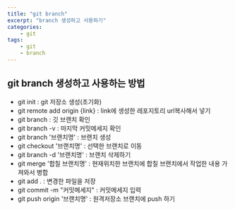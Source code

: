 ```yaml
--- 
title: "git branch" 
excerpt: "branch 생성하고 사용하기"
categories: 
    - git
tags: 
    - git 
    - branch
--- 
```

## git branch 생성하고 사용하는 방법

- git init : git 저장소 생성(초기화)
- git remote add origin {link} : link에 생성한 레포지토리 url복사해서 넣기
- git branch : 깃 브랜치 확인
- git branch -v : 마지막 커밋메세지 확인
- git branch '브랜치명' : 브랜치 생성
- git checkout '브랜치명' : 선택한 브랜치로 이동
- git branch -d '브랜치명' : 브랜치 삭제하기
- git merge '합칠 브랜치명' : 현재위치한 브랜치에 합칠 브랜치에서 작업한 내용 가져와서 병합
- git add . : 변경한 파일을 저장
- git commit -m "커밋메세지" : 커밋메세지 입력
- git push origin '브랜치명' : 원격저장소 브랜치에 push 하기 